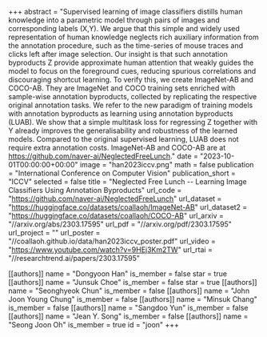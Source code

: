 +++
abstract = "Supervised learning of image classifiers distills human knowledge into a parametric model through pairs of images and corresponding labels (X,Y). We argue that this simple and widely used representation of human knowledge neglects rich auxiliary information from the annotation procedure, such as the time-series of mouse traces and clicks left after image selection. Our insight is that such annotation byproducts Z provide approximate human attention that weakly guides the model to focus on the foreground cues, reducing spurious correlations and discouraging shortcut learning. To verify this, we create ImageNet-AB and COCO-AB. They are ImageNet and COCO training sets enriched with sample-wise annotation byproducts, collected by replicating the respective original annotation tasks. We refer to the new paradigm of training models with annotation byproducts as learning using annotation byproducts (LUAB). We show that a simple multitask loss for regressing Z together with Y already improves the generalisability and robustness of the learned models. Compared to the original supervised learning, LUAB does not require extra annotation costs. ImageNet-AB and COCO-AB are at https://github.com/naver-ai/NeglectedFreeLunch."
date = "2023-10-01T00:00:00+00:00"
image = "han2023iccv.png"
math = false
publication = "International Conference on Computer Vision"
publication_short = "ICCV"
selected = false
title = "Neglected Free Lunch -- Learning Image Classifiers Using Annotation Byproducts"
url_code = "https://github.com/naver-ai/NeglectedFreeLunch"
url_dataset = "https://huggingface.co/datasets/coallaoh/ImageNet-AB"
url_dataset2 = "https://huggingface.co/datasets/coallaoh/COCO-AB"
url_arxiv = "//arxiv.org/abs/2303.17595"
url_pdf = "//arxiv.org/pdf/2303.17595"
url_project = ""
url_poster = "//coallaoh.github.io/data/han2023iccv_poster.pdf"
url_video = "https://www.youtube.com/watch?v=9HEj3Km2TW"
url_rtai = "//researchtrend.ai/papers/2303.17595"


[[authors]]
    name = "Dongyoon Han"
    is_member = false
    star = true
[[authors]]
    name = "Junsuk Choe"
    is_member = false
    star = true
[[authors]]
    name = "Seonghyeok Chun"
    is_member = false
[[authors]]
    name = "John Joon Young Chung"
    is_member = false
[[authors]]
    name = "Minsuk Chang"
    is_member = false
[[authors]]
    name = "Sangdoo Yun"
    is_member = false
[[authors]]
    name = "Jean Y. Song"
    is_member = false
[[authors]]
    name = "Seong Joon Oh"
    is_member = true
    id = "joon"
+++
